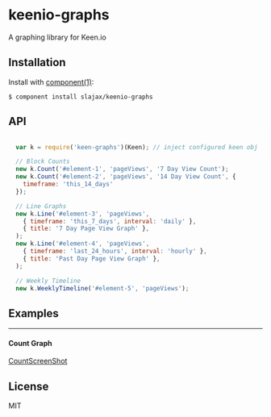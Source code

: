 
# keenio-graphs

  A graphing library for Keen.io

## Installation

  Install with [component(1)](http://component.io):

    $ component install slajax/keenio-graphs

## API

```javascript

  var k = require('keen-graphs')(Keen); // inject configured keen obj

  // Block Counts
  new k.Count('#element-1', 'pageViews', '7 Day View Count');
  new k.Count('#element-2', 'pageViews', '14 Day View Count', {
    timeframe: 'this_14_days'
  });

  // Line Graphs
  new k.Line('#element-3', 'pageViews',
    { timeframe: 'this_7_days', interval: 'daily' },
    { title: '7 Day Page View Graph' },
  );
  new k.Line('#element-4', 'pageViews',
    { timeframe: 'last_24_hours', interval: 'hourly' },
    { title: 'Past Day Page View Graph' },
  );

  // Weekly Timeline
  new k.WeeklyTimeline('#element-5', 'pageViews');

```

## Examples

---

#### Count Graph
  [CountScreenShot](https://raw.github.com/slajax/keen-graphs/master/examples/imgs/count.png)


## License

  MIT
